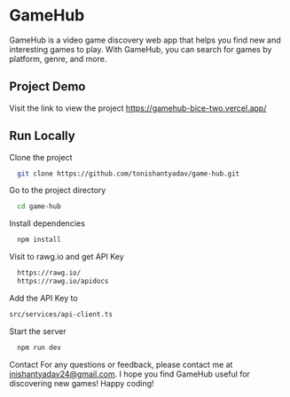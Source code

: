 
# GameHub
GameHub is a video game discovery web app that helps you find new and interesting games to play. With GameHub, you can search for games by platform, genre, and more.

## Project Demo
Visit the link to view the project
https://gamehub-bice-two.vercel.app/



## Run Locally

Clone the project

```bash 
  git clone https://github.com/tonishantyadav/game-hub.git
```

Go to the project directory

```bash
  cd game-hub
```

Install dependencies

```bash
  npm install
```

Visit to rawg.io and get API Key
```bash
  https://rawg.io/
  https://rawg.io/apidocs
```

Add the API Key to
```bash
src/services/api-client.ts
````

Start the server

```bash
  npm run dev
```
Contact
For any questions or feedback, please contact me at inishantyadav24@gmail.com.
I hope you find GameHub useful for discovering new games! Happy coding!

